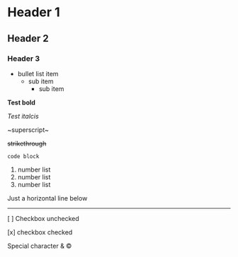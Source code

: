 # Header 1

## Header 2

### Header 3

- bullet list item
  - sub item
    - sub item

**Test bold**

*Test italcis*

~superscript~

~~strikethrough~~

`code block` 

1. number list
2. number list
3. number list

Just a horizontal line below

---

[ ]     Checkbox unchecked

[x]     checkbox checked

Special character &amp; &copy;